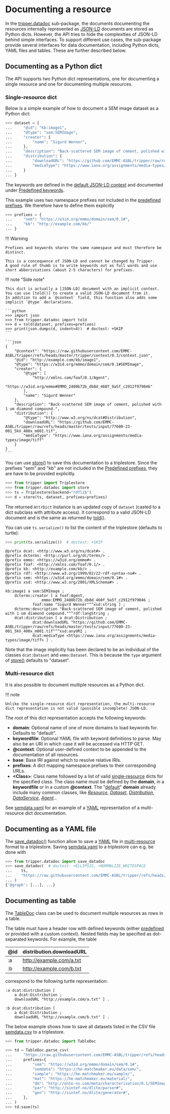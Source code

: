 Documenting a resource
======================
In the [tripper.datadoc] sub-package, the documents documenting the resources internally represented as [JSON-LD] documents are stored as Python dicts.
However, the API tries to hide the complexities of JSON-LD behind simple interfaces.
To support different use cases, the sub-package provide several interfaces for data documentation, including Python dicts, YAML files and tables.
These are further described below.


Documenting as a Python dict
----------------------------
The API supports two Python dict representations, one for documenting a single resource and one for documenting multiple resources.


### Single-resource dict
Below is a simple example of how to document a SEM image dataset as a Python dict:

```python
>>> dataset = {
...     "@id": "kb:image1",
...     "@type": "sem:SEMImage",
...     "creator": {
...         "name": "Sigurd Wenner",
...     },
...     "description": "Back-scattered SEM image of cement, polished with 1 um diamond compound.",
...     "distribution": {
...         "downloadURL": "https://github.com/EMMC-ASBL/tripper/raw/refs/heads/master/tests/input/77600-23-001_5kV_400x_m001.tif",
...         "mediaType": "https://www.iana.org/assignments/media-types/image/tiff"
...     }
... }

```

The keywords are defined in the [default JSON-LD context] and documented under [Predefined keywords].

This example uses two namespace prefixes not included in the [predefined prefixes].
We therefore have to define them explicitly

```python
>>> prefixes = {
...     "sem": "https://w3id.org/emmo/domain/sem/0.1#",
...     "kb": "http://example.com/kb/"
... }

```

!!! Warning

    Prefixes and keywords shares the same namespace and must therefore be distinct.

    This is a concequence of JSON-LD and cannot be changed by Tripper.
    A good rule of thumb is to write keywords out as full words and use short abberiviations (about 2-5 characters) for prefixes.


!!! note "Side note"

    This dict is actually a [JSON-LD] document with an implicit context.
    You can use [told()] to create a valid JSON-LD document from it.
    In addition to add a `@context` field, this function also adds some implicit `@type` declarations.

    ```python
    >>> import json
    >>> from tripper.datadoc import told
    >>> d = told(dataset, prefixes=prefixes)
    >>> print(json.dumps(d, indent=4))  # doctest: +SKIP
    ```

    ```json
    {
        "@context": "https://raw.githubusercontent.com/EMMC-ASBL/tripper/refs/heads/master/tripper/context/0.3/context.json",
        "@id": "http://example.com/kb/image1",
        "@type": "https://w3id.org/emmo/domain/sem/0.1#SEMImage",
        "creator": {
            "@type": [
                "http://xmlns.com/foaf/0.1/Agent",
                "https://w3id.org/emmo#EMMO_2480b72b_db8d_460f_9a5f_c2912f979046"
            ],
            "name": "Sigurd Wenner"
        },
        "description": "Back-scattered SEM image of cement, polished with 1 um diamond compound.",
        "distribution": {
            "@type": "http://www.w3.org/ns/dcat#Distribution",
            "downloadURL": "https://github.com/EMMC-ASBL/tripper/raw/refs/heads/master/tests/input/77600-23-001_5kV_400x_m001.tif",
            "mediaType": "https://www.iana.org/assignments/media-types/image/tiff"
        }
    }
    ```

You can use [store()] to save this documentation to a triplestore.
Since the prefixes "sem" and "kb" are not included in the [Predefined prefixes], they are have to be provided explicitly.

```python
>>> from tripper import Triplestore
>>> from tripper.datadoc import store
>>> ts = Triplestore(backend="rdflib")
>>> d = store(ts, dataset, prefixes=prefixes)

```

The returned `AttrDict` instance is an updated copy of `dataset` (casted to a dict subclass with attribute access).
It correspond to a valid JSON-LD document and is the same as returned by [told()].

You can use `ts.serialize()` to list the content of the triplestore (defaults to turtle):

```python
>>> print(ts.serialize())  # doctest: +SKIP
```

```turtle
@prefix dcat: <http://www.w3.org/ns/dcat#> .
@prefix dcterms: <http://purl.org/dc/terms/> .
@prefix emmo: <https://w3id.org/emmo#> .
@prefix foaf: <http://xmlns.com/foaf/0.1/> .
@prefix kb: <http://example.com/kb/> .
@prefix rdf: <http://www.w3.org/1999/02/22-rdf-syntax-ns#> .
@prefix sem: <https://w3id.org/emmo/domain/sem/0.1#> .
@prefix xsd: <http://www.w3.org/2001/XMLSchema#> .

kb:image1 a sem:SEMImage ;
    dcterms:creator [ a foaf:Agent,
                emmo:EMMO_2480b72b_db8d_460f_9a5f_c2912f979046 ;
            foaf:name "Sigurd Wenner"^^xsd:string ] ;
    dcterms:description "Back-scattered SEM image of cement, polished with 1 um diamond compound."^^rdf:langString ;
    dcat:distribution [ a dcat:Distribution ;
            dcat:downloadURL "https://github.com/EMMC-ASBL/tripper/raw/refs/heads/master/tests/input/77600-23-001_5kV_400x_m001.tif"^^xsd:anyURI ;
            dcat:mediaType <https://www.iana.org/assignments/media-types/image/tiff> ] .

```

Note that the image implicitly has been declared to be an individual of the classes `dcat:Dataset` and `emmo:Dataset`.
This is because the `type` argument of [store()] defaults to "dataset".


### Multi-resource dict
It is also possible to document multiple resources as a Python dict.

!!! note

    Unlike the single-resource dict representation, the multi-resource dict representation is not valid (possible incomplete) JSON-LD.

The root of this dict representation accepts the following keywords:

- **domain**: Optional name of one of more domains to load keywords for.
  Defaults to "default".
- **keywordfile**: Optional YAML file with keyword definitions to parse.
  May also be an URI in which case it will be accessed via HTTP GET.
- **@context**: Optional user-defined context to be appended to the documentation of all resources.
- **base**: Base IRI against which to resolve relative IRIs.
- **prefixes**: A dict mapping namespace prefixes to their corresponding URLs.
- **\<Class\>**: Class name followed by a list of valid [single-resource](#single-resource-dict) dicts for the specified class.
  The class name must be defined by the **domain**, in a **keywordfile** or in a custom **@context**.
  The "[default](keywords.md)" **domain** already include many common classes, like *[Resource]*, *[Dataset]*, *[Distribution]*, *[DataService]*, *[Agent]*...

See [semdata.yaml] for an example of a [YAML] representation of a multi-resource dict documentation.


Documenting as a YAML file
--------------------------
The [save_datadoc()] function allow to save a [YAML] file in [multi-resource](#multi-resource-dict) format to a triplestore.
Saving [semdata.yaml] to a triplestore can e.g. be done with

```python
>>> from tripper.datadoc import save_datadoc
>>> save_datadoc(  # doctest: +ELLIPSIS, +NORMALIZE_WHITESPACE
...    ts,
...    "https://raw.githubusercontent.com/EMMC-ASBL/tripper/refs/heads/master/tests/input/semdata.yaml"
... )
{'@graph': [...], ...}

```


Documenting as table
--------------------
The [TableDoc] class can be used to document multiple resources as rows in a table.

The table must have a header row with defined keywords (either [predefined][predefined keywords] or provided with a custom context).
Nested fields may be specified as dot-separated keywords. For example, the table

| @id | distribution.downloadURL |
| --- | ------------------------ |
| :a  | http://example.com/a.txt |
| :b  | http://example.com/b.txt |

correspond to the following turtle representation:

```turtle
:a dcat:distribution [
    a dcat:Distribution ;
    downloadURL "http://example.com/a.txt" ] .

:b dcat:distribution [
    a dcat:Distribution ;
    downloadURL "http://example.com/b.txt" ] .
```

The below example shows how to save all datasets listed in the CSV file [semdata.csv] to a triplestore.

```python
>>> from tripper.datadoc import TableDoc

>>> td = TableDoc.parse_csv(
...     "https://raw.githubusercontent.com/EMMC-ASBL/tripper/refs/heads/master/tests/input/semdata.csv",
...     prefixes={
...         "sem": "https://w3id.org/emmo/domain/sem/0.1#",
...         "semdata": "https://he-matchmaker.eu/data/sem/",
...         "sample": "https://he-matchmaker.eu/sample/",
...         "mat": "https://he-matchmaker.eu/material/",
...         "dm": "http://onto-ns.com/meta/characterisation/0.1/SEMImage#",
...         "par": "http://sintef.no/dlite/parser#",
...         "gen": "http://sintef.no/dlite/generator#",
...     },
... )
>>> td.save(ts)

```


[tripper.datadoc]: https://emmc-asbl.github.io/tripper/latest/datadoc/introduction
[DCAT vocabulary]: https://www.w3.org/TR/vocab-dcat-3/
[DLite]: https://github.com/SINTEF/dlite
[YAML]: https://yaml.org/
[JSON-LD documents]: https://json-ld.org/
[JSON-LD]: https://www.w3.org/TR/json-ld/
[default JSON-LD context]: https://raw.githubusercontent.com/EMMC-ASBL/tripper/refs/heads/master/tripper/context/0.2/context.json
[predefined prefixes]: prefixes.md
[predefined keywords]: keywords.md
[dcat:Dataset]: https://www.w3.org/TR/vocab-dcat-3/#Class:Dataset
[dcat:Distribution]: https://www.w3.org/TR/vocab-dcat-3/#Class:Distribution
[dcat:AccessService]: https://www.w3.org/TR/vocab-dcat-3/#Class:AccessService
[emmo:Dataset]: https://w3id.org/emmo#EMMO_194e367c_9783_4bf5_96d0_9ad597d48d9a
[oteio:Generator]: https://w3id.org/emmo/domain/oteio/Generator
[oteio:Parser]: https://w3id.org/emmo/domain/oteio/Parser
[store()]: ../api_reference/datadoc/dataset.md/#tripper.datadoc.dataset.store
[told()]: ../api_reference/datadoc/dataset.md/#tripper.datadoc.dataset.told
[save_datadoc()]:
../api_reference/datadoc/dataset.md/#tripper.datadoc.dataset.save_datadoc
[TableDoc]: ../api_reference/datadoc/tabledoc.md/#tripper.datadoc.tabledoc.TableDoc
[semdata.yaml]: https://raw.githubusercontent.com/EMMC-ASBL/tripper/refs/heads/master/tests/input/semdata.yaml
[semdata.csv]: https://raw.githubusercontent.com/EMMC-ASBL/tripper/refs/heads/master/tests/input/semdata.csv

[Resource]: https://emmc-asbl.github.io/tripper/latest/datadoc/keywords/#properties-on-resource
[DataSet]: https://emmc-asbl.github.io/tripper/latest/datadoc/keywords/#properties-on-dataset
[Distribution]: https://emmc-asbl.github.io/tripper/latest/datadoc/keywords/#properties-on-distribution
[DataService]: https://emmc-asbl.github.io/tripper/latest/datadoc/keywords/#properties-on-dataservice
[Agent]: https://emmc-asbl.github.io/tripper/latest/datadoc/keywords/#properties-on-agent
